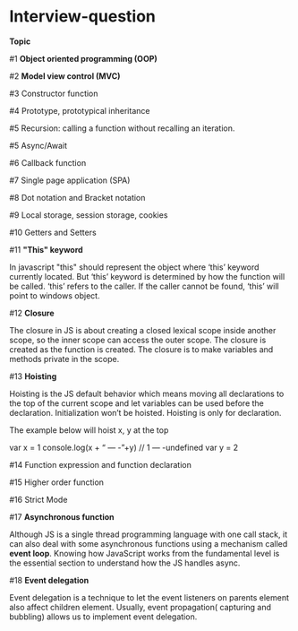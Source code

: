 # Interview-question

**Topic**


#1 **Object oriented programming (OOP)**


#2 **Model view control (MVC)**


#3 Constructor function


#4 Prototype, prototypical inheritance

#5 Recursion: calling a function without recalling an iteration.

#5 Async/Await

#6 Callback function

#7 Single page application (SPA)

#8 Dot notation and Bracket notation

#9 Local storage, session storage, cookies

#10 Getters and Setters

#11 **"This" keyword**

In javascript "this" should represent the object where ‘this’ keyword currently located. But ‘this’ keyword is determined by how the function will be called. ‘this’ refers to the caller. If the caller cannot be found, ‘this’ will point to windows object.

#12 **Closure**

The closure in JS is about creating a closed lexical scope inside another scope, so the inner scope can access the outer scope. The closure is created as the function is created. The closure is to make variables and methods private in the scope.

#13 **Hoisting**

Hoisting is the JS default behavior which means moving all declarations to the top of the current scope and let variables can be used before the declaration. Initialization won’t be hoisted. Hoisting is only for declaration.

The example below will hoist x, y at the top

var x = 1
console.log(x + “ — -”+y) // 1 — -undefined
var y = 2


#14 Function expression and function declaration

#15 Higher order function

#16 Strict Mode

#17 **Asynchronous function**

Although JS is a single thread programming language with one call stack, it can also deal with some asynchronous functions using a mechanism called **event loop**. Knowing how JavaScript works from the fundamental level is the essential section to understand how the JS handles async.

#18 **Event delegation**

Event delegation is  a technique to let the event listeners on parents element also affect children element. Usually, event propagation( capturing and bubbling) allows us to implement event delegation. 

